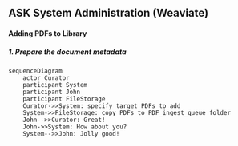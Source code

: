 ## ASK System Administration (Weaviate)
#### Adding PDFs to Library
##### 1. Prepare the document metadata

```mermaid
sequenceDiagram
    actor Curator
    participant System
    participant John
    participant FileStorage
    Curator->>System: specify target PDFs to add
    System->>FileStorage: copy PDFs to PDF_ingest_queue folder
    John-->>Curator: Great!
    John->>System: How about you?
    System-->>John: Jolly good!
```
